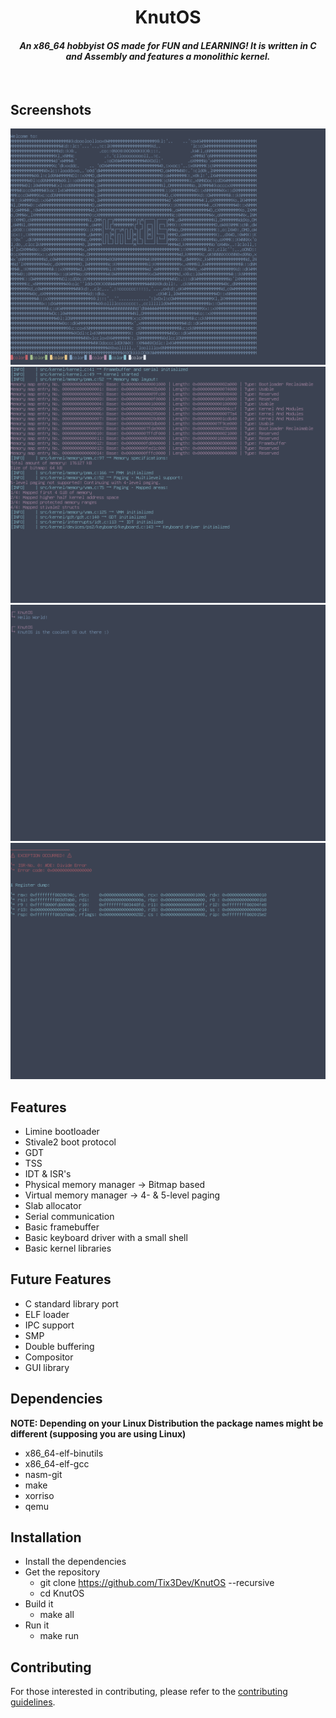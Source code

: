 <div align="center">

# KnutOS

#### _An x86_64 hobbyist OS made for FUN and LEARNING! It is written in C and Assembly and features a monolithic kernel._

</div><br/>

## Screenshots

<img src="https://github.com/Tix3Dev/KnutOS/blob/main/screenshots/KnutOS%20silent%20boot.png"> </a>
<img src="https://github.com/Tix3Dev/KnutOS/blob/main/screenshots/KnutOS%20verbose%20boot.png"> </a>
<img src="https://github.com/Tix3Dev/KnutOS/blob/main/screenshots/KnutOS%20shell.png"> </a>
<img src="https://github.com/Tix3Dev/KnutOS/blob/main/screenshots/KnutOS%20interrupt%20screen.png"> </a>

## Features

- Limine bootloader
- Stivale2 boot protocol
- GDT
- TSS
- IDT & ISR's
- Physical memory manager -> Bitmap based
- Virtual memory manager -> 4- & 5-level paging
- Slab allocator
- Serial communication
- Basic framebuffer
- Basic keyboard driver with a small shell
- Basic kernel libraries

## Future Features

- C standard library port
- ELF loader
- IPC support
- SMP
- Double buffering
- Compositor
- GUI library

## Dependencies

**NOTE: Depending on your Linux Distribution the package names might be different (supposing you are using Linux)**

- x86_64-elf-binutils
- x86_64-elf-gcc
- nasm-git
- make
- xorriso
- qemu

## Installation

- Install the dependencies
- Get the repository
  - git clone https://github.com/Tix3Dev/KnutOS --recursive
  - cd KnutOS
- Build it
  - make all
- Run it
  - make run

## Contributing

For those interested in contributing, please refer to the [contributing guidelines](https://github.com/Tix3Dev/KnutOS/blob/main/CONTRIBUTING.md).

